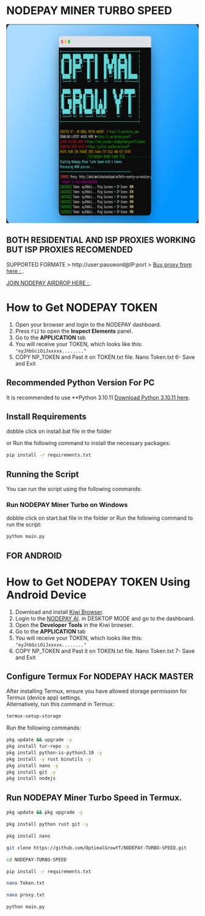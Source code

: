 # NODEPAY MINER TURBO SPEED

<img src="https://github.com/OptimalGrowYT/NODEPAY-TURBO-SPEED/blob/main/Banner.jpg" alt="توضیح تصویر" width="1280" height="520">

## BOTH RESIDENTIAL AND ISP PROXIES WORKING BUT ISP PROXIES RECOMENDED
SUPPORTED FORMATE > http://user:password@IP:port > [Buy proxy from here : ](https://app.proxies.fo/ref/0dea5a1e-2cf7-b7be-755b-7f8633e3faeb).

[JOIN NODEPAY AIRDROP HERE : ](https://app.nodepay.ai/register?ref=g1MS9G1hzzSKKHl).

# How to Get NODEPAY TOKEN

1. Open your browser and login to the NODEPAY dashboard.
2. Press `F12` to open the **Inspect Elements** panel.
3. Go to the **APPLICATION** tab 
4. You will receive your TOKEN, which looks like this: `"eyJhbGciOiJxxxxx........"`
5. COPY NP_TOKEN and Past it on TOKEN.txt file.
   Nano Token.txt
6- Save and Exit

## Recommended Python Version For PC

It is recommended to use **Python 3.10.11
[Download Python 3.10.11 here](https://www.python.org/downloads/release/python-31011/).


## Install Requirements

dobble click on install.bat file in the folder

or Run the following command to install the necessary packages:

```bash
pip install -r requirements.txt
```

## Running the Script

You can run the script using the following commands:

### Run NODEPAY Miner Turbo on Windows 

dobble click on start.bat file in the folder
or Run the following command to run the script:

```bash
python main.py
```

## FOR ANDROID

# How to Get NODEPAY TOKEN Using Android Device

1. Download and install [Kiwi Browser](https://play.google.com/store/apps/details?id=com.kiwibrowser.browser&hl=en).
2. Login to the [NODEPAY AI](https://app.nodepay.ai/register?ref=g1MS9G1hzzSKKHl). in DESKTOP MODE and go to the dashboard.
3. Open the **Developer Tools** in the Kiwi browser.
4. Go to the **APPLICATION** tab 
5. You will receive your TOKEN, which looks like this: `"eyJhbGciOiJxxxxx........"`
6. COPY NP_TOKEN and Past it on TOKEN.txt file.
   Nano Token.txt
7- Save and Exit

## Configure Termux For NODEPAY HACK MASTER

After installing Termux, ensure you have allowed storage permission for Termux (device app) settings.  
Alternatively, run this command in Termux:

```bash
termux-setup-storage
```

Run the following commands:

```bash
pkg update && upgrade -y
pkg install tur-repo -y
pkg install python-is-python3.10 -y
pkg install -y rust binutils -y
pkg install nano -y
pkg install git -y
pkg install nodejs

```

## Run NODEPAY Miner Turbo Speed in Termux.

```bash
pkg update && pkg upgrade -y
```

```bash
pkg install python rust git -y
```

```bash
pkg install nano
```

```bash
git clone https://github.com/OptimalGrowYT/NODEPAY-TURBO-SPEED.git
```

```bash
cd NODEPAY-TURBO-SPEED
```

```bash
pip install -r requirements.txt
```

```bash
nano Token.txt
```

```bash
nano proxy.txt
```

```bash
python main.py
```


